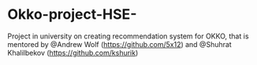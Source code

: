 # Okko-project-HSE-
Project in university on creating recommendation system for OKKO, that is mentored by @Andrew Wolf (https://github.com/5x12) and @Shuhrat Khalilbekov (https://github.com/kshurik)
